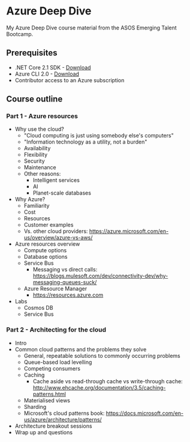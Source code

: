 # Azure Deep Dive

My Azure Deep Dive course material from the ASOS Emerging Talent Bootcamp.

## Prerequisites

* .NET Core 2.1 SDK - [Download](https://www.microsoft.com/net/download/dotnet-core/2.1)
* Azure CLI 2.0 - [Download](https://docs.microsoft.com/en-us/cli/azure/install-azure-cli?view=azure-cli-latest)
* Contributor access to an Azure subscription

## Course outline

### Part 1 - Azure resources

* Why use the cloud?
    * "Cloud computing is just using somebody else's computers"
    * "Information technology as a utility, not a burden"
    * Availability
    * Flexibility
    * Security
    * Maintenance
    * Other reasons:
        * Intelligent services
        * AI
        * Planet-scale databases
* Why Azure? 
    * Familiarity
    * Cost
    * Resources
    * Customer examples
    * Vs. other cloud providers: https://azure.microsoft.com/en-us/overview/azure-vs-aws/
* Azure resources overview
    * Compute options
    * Database options
    * Service Bus
        * Messaging vs direct calls: https://blogs.mulesoft.com/dev/connectivity-dev/why-messaging-queues-suck/
    * Azure Resource Manager
        * https://resources.azure.com
* Labs
    * Cosmos DB
    * Service Bus

### Part 2 - Architecting for the cloud

* Intro
* Common cloud patterns and the problems they solve
    * General, repeatable solutions to commonly occurring problems
    * Queue-based load levelling
    * Competing consumers
    * Caching
        * Cache aside vs read-through cache vs write-through cache: http://www.ehcache.org/documentation/3.5/caching-patterns.html
    * Materialised views
    * Sharding
    * Microsoft's cloud patterns book: https://docs.microsoft.com/en-us/azure/architecture/patterns/
* Architecture breakout sessions
* Wrap up and questions
